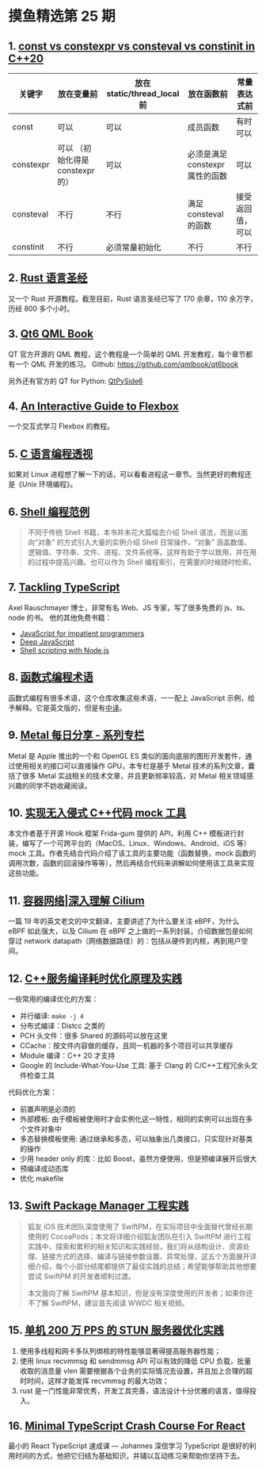 # 摸鱼精选第 25 期

## 1. [const vs constexpr vs consteval vs constinit in C++20](https://www.cppstories.com/2022/const-options-cpp20/)

| 关键字    | 放在变量前                       | 放在 static/thread_local 前 | 放在函数前                      | 常量表达式前     |
| --------- | -------------------------------- | --------------------------- | ------------------------------- | ---------------- |
| const     | 可以                             | 可以                        | 成员函数                        | 有时可以         |
| constexpr | 可以 （初始化得是 constexpr 的） | 可以                        | 必须是满足 constexpr 属性的函数 | 可以             |
| consteval | 不行                             | 不行                        | 满足 consteval 的函数           | 接受返回值，可以 |
| constinit | 不行                             | 必须常量初始化              | 不行                            | 不行             |

## 2. [Rust 语言圣经](https://course.rs/about-book.html)

又一个 Rust 开源教程。截至目前，Rust 语言圣经已写了 170 余章，110 余万字，历经 800 多个小时。

## 3. [Qt6 QML Book](https://www.qt.io/product/qt6/qml-book)

QT 官方开源的 QML 教程，这个教程是一个简单的 QML 开发教程，每个章节都有一个 QML 开发的练习。
Github: https://github.com/qmlbook/qt6book

另外还有官方的 QT for Python: [QtPySide6](https://doc.qt.io/qtforpython/index.html)

## 4. [An Interactive Guide to Flexbox](https://www.joshwcomeau.com/css/interactive-guide-to-flexbox/)

一个交互式学习 Flexbox 的教程。

## 5. [C 语言编程透视](https://tinylab-1.gitbook.io/cbook/)

如果对 Linux 进程想了解一下的话，可以看看进程这一章节。当然更好的教程还是《Unix 环境编程》。

## 6. [Shell 编程范例](https://tinylab-1.gitbook.io/shellbook/)

> 不同于传统 Shell 书籍，本书并未花大篇幅去介绍 Shell 语法，而是以面向“对象” 的方式引入大量的实例介绍 Shell 日常操作，“对象” 涵盖数值、逻辑值、字符串、文件、进程、文件系统等。这样有助于学以致用，并在用的过程中提高兴趣。也可以作为 Shell 编程索引，在需要的时候随时检索。

## 7. [Tackling TypeScript](https://exploringjs.com/tackling-ts/toc.html)

Axel Rauschmayer 博士，非常有名 Web、JS 专家，写了很多免费的 js、ts、node 的书。
他的其他免费书籍：

- [JavaScript for impatient programmers](https://exploringjs.com/impatient-js/toc.html)
- [Deep JavaScript](https://exploringjs.com/deep-js/toc.html)
- [Shell scripting with Node.js](https://exploringjs.com/nodejs-shell-scripting/toc.html)

## 8. [函数式编程术语](https://github.com/hemanth/functional-programming-jargon#point-free-style)

函数式编程有很多术语，这个仓库收集这些术语，一一配上 JavaScript 示例，给予解释。它是英文版的，但是有[中译](https://github.com/shfshanyue/fp-jargon-zh)。

## 9. [Metal 每日分享 - 系列专栏](https://juejin.cn/column/7168399660153831460)

Metal 是 Apple 推出的一个和 OpenGL ES 类似的面向底层的图形开发套件，通过使用相关的接口可以直接操作 GPU，本专栏是基于 Metal 技术的系列文章，囊括了很多 Metal 实战相关的技术文章，并且更新频率较高，对 Metal 相关领域感兴趣的同学不妨收藏阅读。

## 10. [实现无入侵式 C++代码 mock 工具](https://mp.weixin.qq.com/s/Kc16Q9Fh30sK9eFB8SfADQ)

本文作者基于开源 Hook 框架 Frida-gum 提供的 API，利用 C++ 模板进行封装，编写了一个可跨平台的（MacOS、Linux、Windows、Android、iOS 等） mock 工具。作者先结合代码介绍了该工具的主要功能（函数替换，mock 函数的调用次数，函数的回滚操作等等），然后再结合代码来讲解如何使用该工具来实现这些功能。

## 11. [容器网络|深入理解 Cilium](https://mp.weixin.qq.com/s/ZUVhz_mVmqsH_cMunKLtlg)

一篇 19 年的英文老文的中文翻译，主要讲述了为什么要关注 eBPF，为什么 eBPF 如此强大，以及 Cilium 在 eBPF 之上做的一系列封装，介绍数据包是如何穿过 network datapath（网络数据路径）的：包括从硬件到内核，再到用户空间。

## 12. [C++服务编译耗时优化原理及实践](https://mp.weixin.qq.com/s/BuQVVX0w3eJ2uTyCueRZUg)

一些常用的编译优化的方案：

- 并行编译: `make -j 4`
- 分布式编译：Distcc 之类的
- PCH 头文件：很多 Shared 的源码可以放在这里
- CCache：按文件内容做的缓存，且同一机器的多个项目可以共享缓存
- Module 编译：C++ 20 才支持
- Google 的 Include-What-You-Use 工具: 基于 Clang 的 C/C++工程冗余头文件检查工具

代码优化方案：

- 前置声明是必须的
- 外部模板: 由于模板被使用时才会实例化这一特性，相同的实例可以出现在多个文件对象中
- 多态替换模板使用: 通过继承和多态，可以抽象出几类接口，只实现针对基类的操作
- 少用 header only 的库：比如 Boost，虽然方便使用，但是预编译展开后很大
- 预编译成动态库
- 优化 makefile

## 13. [Swift Package Manager 工程实践](https://mp.weixin.qq.com/s/q7jolU99K7FI9JvAxjwRwg)

> 狐友 iOS 技术团队深度使用了 SwiftPM，在实际项目中全面替代曾经长期使用的 CocoaPods；本文将详细介绍狐友团队在引入 SwiftPM 进行工程实践中，探索和累积的相关知识和实践经验，我们将从结构设计、资源处理、链接方式的选择、编译与链接参数设置、异常处理，这五个方面展开详细介绍，每个小部分结尾都提供了最佳实践的总结；希望能够帮助其他想要尝试 SwiftPM 的开发者顺利过渡。
>
> 本文面向了解 SwiftPM 基本知识，但是没有深度使用的开发者；如果你还不了解 SwiftPM，建议首先阅读 WWDC 相关视频。

## 15. [单机 200 万 PPS 的 STUN 服务器优化实践](https://mp.weixin.qq.com/s/12Bhk-LOV87lkv0JtPVPpA)

1. 使用多线程和网卡多队列绑核的特性能够显著得提高服务器性能；
2. 使用 linux recvmmsg 和 sendmmsg API 可以有效的降低 CPU 负载，批量收取的消息量 vlen 需要根据各个业务的实际情况去设置，并且加上合理的超时时间，这样才能发挥 recvmmsg 的最大功效；
3. rust 是一门性能非常优秀，开发工具完善，语法设计十分优雅的语言，值得投入。

## 16. [Minimal TypeScript Crash Course For React](https://profy.dev/article/react-typescript)

最小的 React TypeScript 速成课 — Johannes 深信学习 TypeScript 是很好的利用时间的方式，他把它归结为基础知识，并辅以互动练习来帮助你坚持下去。
